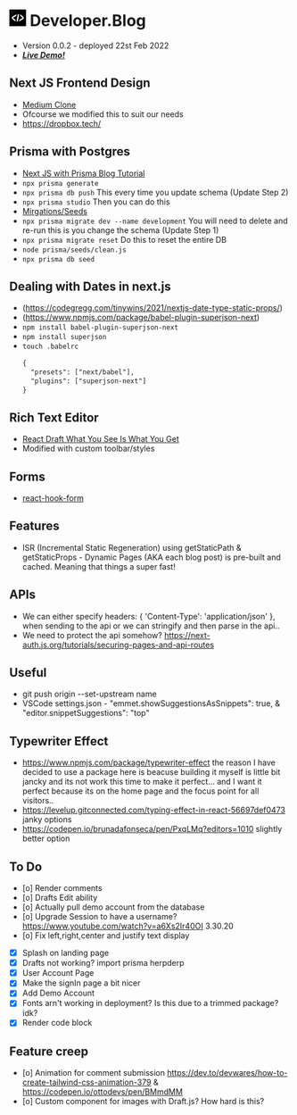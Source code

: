 # <img src="./public//brackets.png" alt="Angle Brackets" width="30" /> Developer.Blog
- Version 0.0.2 - deployed 22st Feb 2022
- ***[Live Demo!](https://blog-jamesprenticez.vercel.app/)***


## Next JS Frontend Design
- [Medium Clone](https://www.youtube.com/watch?v=I2dcpatq54o)
- Ofcourse we modified this to suit our needs
- https://dropbox.tech/

## Prisma with Postgres
- [Next JS with Prisma Blog Tutorial](https://vercel.com/guides/nextjs-prisma-postgres)
- ``` npx prisma generate ``` 
- ``` npx prisma db push ```  This every time you update schema (Update Step 2)
- ``` npx prisma studio ```   Then you can do this
- [Mirgations/Seeds](https://www.prisma.io/docs/guides/database/seed-database)
- ``` npx prisma migrate dev --name development ``` You will need to delete and re-run this is you change the schema (Update Step 1)
- ``` npx prisma migrate reset ``` Do this to reset the entire DB
- ``` node prisma/seeds/clean.js ``` 
- ``` npx prisma db seed ``` 

## Dealing with Dates in next.js
- (https://codegregg.com/tinywins/2021/nextjs-date-type-static-props/)
- (https://www.npmjs.com/package/babel-plugin-superjson-next)
- ``` npm install babel-plugin-superjson-next ```
- ``` npm install superjson ```
- ``` touch .babelrc ```
  ```
  {
    "presets": ["next/babel"],
    "plugins": ["superjson-next"]
  }
  ``` 
## Rich Text Editor
- [React Draft What You See Is What You Get](https://www.npmjs.com/package/react-draft-wysiwyg)
- Modified with custom toolbar/styles 

## Forms
- [react-hook-form](https://www.npmjs.com/package/react-hook-form)

## Features
- ISR (Incremental Static Regeneration) using getStaticPath & getStaticProps - Dynamic Pages (AKA each blog post) is pre-built and cached. Meaning that things a super fast!

## APIs
- We can either specify headers: { 'Content-Type': 'application/json' }, when sending to the api or we can stringify and then parse in the api..
- We need to protect the api somehow? https://next-auth.js.org/tutorials/securing-pages-and-api-routes

## Useful
- git push origin --set-upstream name
- VSCode settings.json - "emmet.showSuggestionsAsSnippets": true, & "editor.snippetSuggestions": "top"

## Typewriter Effect
- https://www.npmjs.com/package/typewriter-effect the reason I have decided to use a package here is beacuse building it myself is little bit jancky and its not work this time to make it perfect... and I want it perfect because its on the home page and the focus point for all visitors..
- https://levelup.gitconnected.com/typing-effect-in-react-56697def0473 janky options
- https://codepen.io/brunadafonseca/pen/PxqLMq?editors=1010 slightly better option

## To Do
- [o] Render comments
- [o] Drafts Edit ability
- [o] Actually pull demo account from the database
- [o] Upgrade Session to have a username? https://www.youtube.com/watch?v=a6Xs2Ir40OI 3.30.20
- [o] Fix left,right,center and justify text display
- [X] Splash on landing page
- [X] Drafts not working? import prisma herpderp
- [X] User Account Page
- [X] Make the signIn page a bit nicer
- [X] Add Demo Account
- [X] Fonts arn't working in deployment? Is this due to a trimmed package? idk?
- [X] Render code block
## Feature creep
- [o] Animation for comment submission https://dev.to/devwares/how-to-create-tailwind-css-animation-379 & https://codepen.io/ottodevs/pen/BMmdMM
- [o] Custom component for images with Draft.js? How hard is this?
